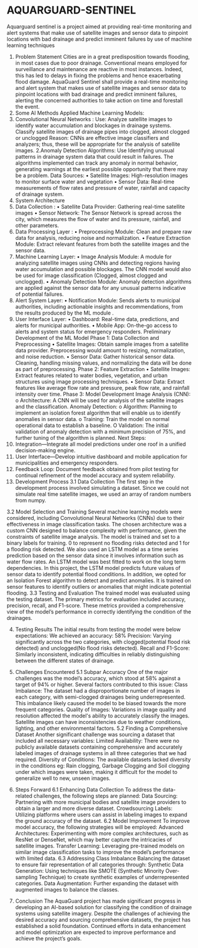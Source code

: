 # AQUARGUARD-SENTINEL
Aquarguard sentinel is a project aimed at providing real-time monitoring and alert systems that make use of satellite images and sensor data to pinpoint locations with bad drainage and predict imminent failures by use of machine learning techniques 
1. Problem Statement
Cities are in a great predisposition towards flooding, in most cases due to poor drainage. Conventional means employed for surveillance and maintenance are reactive in most instances. Indeed, this has led to delays in fixing the problems and hence exacerbating flood damage. AquaGuard Sentinel shall provide a real-time monitoring and alert system that makes use of satellite images and sensor data to pinpoint locations with bad drainage and predict imminent failures, alerting the concerned authorities to take action on time and forestall the event.
2. Some AI Methods Applied 
Machine Learning Models:
1. Convolutional Neural Networks :
 Use: 
Analyze satellite images to identify water accumulation and blockages in drainage systems.
Classify satellite images of drainage pipes into clogged, almost clogged or unclogged
 Reason:
 CNNs are effective image classifiers and analyzers; thus, these will be appropriate for the analysis of satellite images.
2.Anomaly Detection Algorithms:
 Use
 Identifying unusual patterns in drainage system data that could result in failures.
The algorithms implemented can track any anomaly in normal behavior, generating warnings at the earliest possible opportunity that there may be a problem.
Data Sources:
•	 Satellite Images: High-resolution images to monitor surface water and vegetation
•	 Sensor Data: Real-time measurements of flow rates and pressure of water, rainfall and capacity of drainage system.
3. System Architecture
1. Data Collection :
•	Satellite Data Provider: Gathering real-time satellite images
•	 Sensor Network: The Sensor Network is spread across the city, which measures the flow of water and its pressure, rainfall, and other parameters.
2. Data Processing Layer :
• Preprocessing Module: Clean and prepare raw data for analysis, reducing noise and normalization.
• Feature Extraction Module: Extract relevant features from both the satellite images and the sensor data.
3. Machine Learning Layer:
• Image Analysis Module: A module for analyzing satellite images using CNNs and detecting regions having water accumulation and possible blockages. The CNN model would also be used for image classification (Clogged, almost clogged and unclogged).
• Anomaly Detection Module: Anomaly detection algorithms are applied against the sensor data for any unusual patterns indicative of potential failures.
4. Alert System Layer:
• Notification Module: Sends alerts to municipal authorities, including actionable insights and recommendations, from the results produced by the ML module .
5. User Interface Layer:
• Dashboard: Real-time data, predictions, and alerts for municipal authorities.
• Mobile App: On-the-go access to alerts and system status for emergency responders.
 Preliminary Development of the ML Model
Phase 1: Data Collection and Preprocessing
•	Satellite Images: Obtain sample images from a satellite data provider. Preprocessing would amount to resizing, normalization, and noise reduction.
•	Sensor Data: Gather historical sensor data. Cleaning, handling missing values, and normalizing the data will be done as part of preprocessing.
Phase 2: Feature Extraction
• Satellite Images: Extract features related to water bodies, vegetation, and urban structures using image processing techniques.
• Sensor Data: Extract features like average flow rate and pressure, peak flow rate, and rainfall intensity over time.
Phase 3: Model Development
 Image Analysis (CNN):
o Architecture: A CNN will be used for analysis of the satellite images and the classification.
   Anomaly Detection:
o Algorithm: Planning to implement an isolation forest algorithm that will enable us to identify anomalies in sensor data.
o Training: Train the model on normal operational data to establish a baseline.
O Validation: The initial validation of anomaly detection with a minimum precision of 75%, and further tuning of the algorithm is planned.
Next Steps:
1. Integration—Integrate all model predictions under one roof in a unified decision-making engine.
2. User Interface—Develop intuitive dashboard and mobile application for municipalities and emergency responders.
3. Feedback Loop: Document feedback obtained from pilot testing for continual refinement of the model accuracy and system reliability.
3. Development Process
3.1 Data Collection 
The first step in the development process involved simulating a dataset. Since we could not simulate real time satellite images, we used an array of random numbers from numpy. 

3.2 Model Selection and Training
Several machine learning models were considered, including Convolutional Neural Networks (CNNs) due to their effectiveness in image classification tasks. The chosen architecture was a custom CNN designed to balance complexity with performance, given the constraints of satellite image analysis.
The model is trained and set to a binary labels for training. 0 to represent no flooding risks detected and 1 for a flooding risk detected.
We also used an LSTM model as a time series prediction based on the sensor data since it involves information such as water flow rates. An LSTM model was best fitted to work on the long term dependencies. In this project, the LSTM model predicts future values of sensor data to identify potential flood conditions.
In addition, we opted for an Isolation Forest algorithm to detect and predict anomalies. It is trained on sensor features to identify outliers or anomalies that might indicate potential flooding.
3.3 Testing and Evaluation
The trained model was evaluated using the testing dataset. The primary metrics for evaluation included accuracy, precision, recall, and F1-score. These metrics provided a comprehensive view of the model’s performance in correctly identifying the condition of the drainages.

4. Testing Results
The initial results from testing the model were below expectations:
We achieved an accuracy: 58%
Precision: Varying significantly across the two categories, with clogged(potential flood risk detected) and unclogged(No flood risks detected).
Recall and F1-Score: Similarly inconsistent, indicating difficulties in reliably distinguishing between the different states of drainage.


5. Challenges Encountered
5.1 Subpar Accuracy
One of the major challenges was the model’s accuracy, which stood at 58% against a target of 94% or higher. Several factors contributed to this issue:
Class Imbalance: The dataset had a disproportionate number of images in each category, with semi-clogged drainages being underrepresented. This imbalance likely caused the model to be biased towards the more frequent categories.
Quality of Images: Variations in image quality and resolution affected the model's ability to accurately classify the images. Satellite images can have inconsistencies due to weather conditions, lighting, and other environmental factors.
5.2 Finding a Comprehensive Dataset
Another significant challenge was sourcing a dataset that included all necessary variables:
Limited Availability: There were no  publicly available datasets containing comprehensive and accurately labeled images of drainage systems in all three categories that we had required.
Diversity of Conditions: The available datasets lacked diversity in the conditions eg: Rain clogging, Garbage Clogging and Soil clogging under which images were taken, making it difficult for the model to generalize well to new, unseen images.
6. Steps Forward
6.1 Enhancing Data Collection
To address the data-related challenges, the following steps are planned:
Data Sourcing: Partnering with more municipal bodies and satellite image providers to obtain a larger and more diverse dataset.
Crowdsourcing Labels: Utilizing platforms where users can assist in labeling images to expand the ground accuracy of the dataset.
6.2 Model Improvement
To improve model accuracy, the following strategies will be employed:
Advanced Architectures: Experimenting with more complex architectures, such as ResNet or DenseNet, which may better capture the intricacies of satellite images.
Transfer Learning: Leveraging pre-trained models on similar image classification tasks to improve the model’s performance with limited data.
6.3 Addressing Class Imbalance
Balancing the dataset to ensure fair representation of all categories through:
Synthetic Data Generation: Using techniques like SMOTE (Synthetic Minority Over-sampling Technique) to create synthetic examples of underrepresented categories.
Data Augmentation: Further expanding the dataset with augmented images to balance the classes.
7. Conclusion
The AquaGuard project has made significant progress in developing an AI-based solution for classifying the condition of drainage systems using satellite imagery. Despite the challenges of achieving the desired accuracy and sourcing comprehensive datasets, the project has established a solid foundation. Continued efforts in data enhancement and model optimization are expected to improve performance and achieve the project’s goals.

